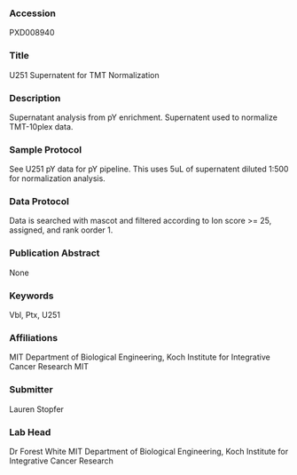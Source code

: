 ### Accession
PXD008940

### Title
U251 Supernatent for TMT Normalization

### Description
Supernatant analysis from pY enrichment. Supernatent used to normalize TMT-10plex data.

### Sample Protocol
See U251 pY data for pY pipeline. This uses 5uL of supernatent diluted 1:500 for normalization analysis.

### Data Protocol
Data is searched with mascot and filtered according to Ion score >= 25, assigned, and rank oorder 1.

### Publication Abstract
None

### Keywords
Vbl, Ptx, U251

### Affiliations
MIT Department of Biological Engineering, Koch Institute for Integrative Cancer Research
MIT

### Submitter
Lauren Stopfer

### Lab Head
Dr Forest White
MIT Department of Biological Engineering, Koch Institute for Integrative Cancer Research


